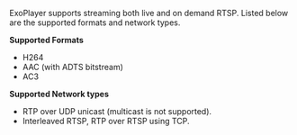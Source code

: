 ExoPlayer supports streaming both live and on demand RTSP. Listed below are the
supported formats and network types.

**Supported Formats**
- H264
- AAC (with ADTS bitstream)
- AC3

**Supported Network types**
- RTP over UDP unicast (multicast is not supported).
- Interleaved RTSP, RTP over RTSP using TCP.

